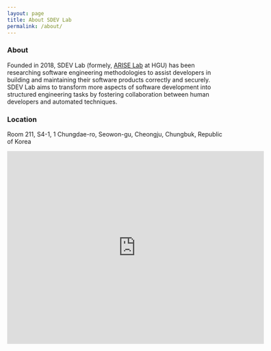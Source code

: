 ```yaml
---
layout: page
title: About SDEV Lab 
permalink: /about/
---
```


### About ###

Founded in 2018, SDEV Lab (formely, [ARISE Lab](https://sites.google.com/view/arise-handong) at HGU) has been researching
software engineering methodologies to assist developers in building and maintaining
their software products correctly and securely.
SDEV Lab aims to transform more aspects of software development into structured engineering tasks by
fostering collaboration between human developers and automated techniques.

### Location ###

Room 211, S4-1, 1 Chungdae-ro, Seowon-gu, Cheongju, Chungbuk, Republic of Korea



<iframe src="https://www.google.com/maps/embed?pb=!1m18!1m12!1m3!1d2264.1495179355866!2d127.45402599270923!3d36.62660434209867!2m3!1f0!2f0!3f0!3m2!1i1024!2i768!4f13.1!3m3!1m2!1s0x3565293695b9f291%3A0x14f446d8e1ea681f!2sS4-1%20Chungbuk%20National%20University%20Electronic%20Information%20Building%203!5e0!3m2!1sen!2skr!4v1724665785565!5m2!1sen!2skr" width="600" height="450" style="border:0;" allowfullscreen="" loading="lazy" referrerpolicy="no-referrer-when-downgrade"></iframe>


